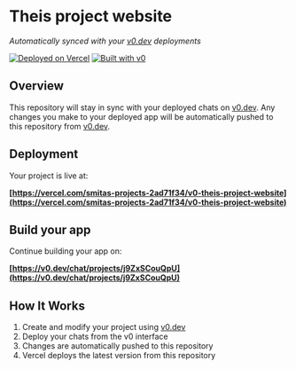 # Theis project website

*Automatically synced with your [v0.dev](https://v0.dev) deployments*

[![Deployed on Vercel](https://img.shields.io/badge/Deployed%20on-Vercel-black?style=for-the-badge&logo=vercel)](https://vercel.com/smitas-projects-2ad71f34/v0-theis-project-website)
[![Built with v0](https://img.shields.io/badge/Built%20with-v0.dev-black?style=for-the-badge)](https://v0.dev/chat/projects/j9ZxSCouQpU)

## Overview

This repository will stay in sync with your deployed chats on [v0.dev](https://v0.dev).
Any changes you make to your deployed app will be automatically pushed to this repository from [v0.dev](https://v0.dev).

## Deployment

Your project is live at:

**[https://vercel.com/smitas-projects-2ad71f34/v0-theis-project-website](https://vercel.com/smitas-projects-2ad71f34/v0-theis-project-website)**

## Build your app

Continue building your app on:

**[https://v0.dev/chat/projects/j9ZxSCouQpU](https://v0.dev/chat/projects/j9ZxSCouQpU)**

## How It Works

1. Create and modify your project using [v0.dev](https://v0.dev)
2. Deploy your chats from the v0 interface
3. Changes are automatically pushed to this repository
4. Vercel deploys the latest version from this repository